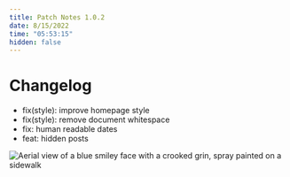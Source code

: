 ```yaml
---
title: Patch Notes 1.0.2
date: 8/15/2022
time: "05:53:15"
hidden: false
---
```


# Changelog

- fix(style): improve homepage style
- fix(style): remove document whitespace
- fix: human readable dates
- feat: hidden posts

![Aerial view of a blue smiley face with a crooked grin, spray painted on a sidewalk](/images/smile.png)
